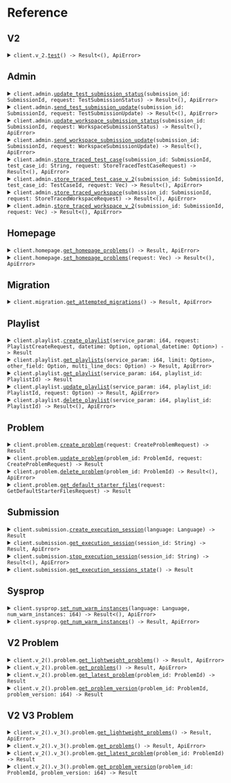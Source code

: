 # Reference
## V2
<details><summary><code>client.v_2.<a href="/src/api/resources/v_2/client.rs">test</a>() -> Result<(), ApiError></code></summary>
<dl>
<dd>

#### 🔌 Usage

<dl>
<dd>

<dl>
<dd>

```rust
use seed_trace::prelude::*;

#[tokio::main]
async fn main() {
    let config = ClientConfig {
        token: Some("<token>".to_string()),
        ..Default::default()
    };
    let client = TraceClient::new(config).expect("Failed to build client");
    client.v_2.test(None).await;
}
```
</dd>
</dl>
</dd>
</dl>


</dd>
</dl>
</details>

## Admin
<details><summary><code>client.admin.<a href="/src/api/resources/admin/client.rs">update_test_submission_status</a>(submission_id: SubmissionId, request: TestSubmissionStatus) -> Result<(), ApiError></code></summary>
<dl>
<dd>

#### 🔌 Usage

<dl>
<dd>

<dl>
<dd>

```rust
use seed_trace::prelude::*;
use std::collections::HashMap;

#[tokio::main]
async fn main() {
    let config = ClientConfig {
        token: Some("<token>".to_string()),
        ..Default::default()
    };
    let client = TraceClient::new(config).expect("Failed to build client");
    client
        .admin
        .update_test_submission_status(
            &SubmissionId(Uuid::parse_str("d5e9c84f-c2b2-4bf4-b4b0-7ffd7a9ffc32").unwrap()),
            &TestSubmissionStatus::Stopped,
            None,
        )
        .await;
}
```
</dd>
</dl>
</dd>
</dl>

#### ⚙️ Parameters

<dl>
<dd>

<dl>
<dd>

**submission_id:** `SubmissionId` 
    
</dd>
</dl>
</dd>
</dl>


</dd>
</dl>
</details>

<details><summary><code>client.admin.<a href="/src/api/resources/admin/client.rs">send_test_submission_update</a>(submission_id: SubmissionId, request: TestSubmissionUpdate) -> Result<(), ApiError></code></summary>
<dl>
<dd>

#### 🔌 Usage

<dl>
<dd>

<dl>
<dd>

```rust
use chrono::{DateTime, Utc};
use seed_trace::prelude::*;
use std::collections::HashMap;

#[tokio::main]
async fn main() {
    let config = ClientConfig {
        token: Some("<token>".to_string()),
        ..Default::default()
    };
    let client = TraceClient::new(config).expect("Failed to build client");
    client
        .admin
        .send_test_submission_update(
            &SubmissionId(Uuid::parse_str("d5e9c84f-c2b2-4bf4-b4b0-7ffd7a9ffc32").unwrap()),
            &TestSubmissionUpdate {
                update_time: DateTime::parse_from_rfc3339("2024-01-15T09:30:00Z")
                    .unwrap()
                    .with_timezone(&Utc),
                update_info: TestSubmissionUpdateInfo::Running { value: None },
            },
            None,
        )
        .await;
}
```
</dd>
</dl>
</dd>
</dl>

#### ⚙️ Parameters

<dl>
<dd>

<dl>
<dd>

**submission_id:** `SubmissionId` 
    
</dd>
</dl>
</dd>
</dl>


</dd>
</dl>
</details>

<details><summary><code>client.admin.<a href="/src/api/resources/admin/client.rs">update_workspace_submission_status</a>(submission_id: SubmissionId, request: WorkspaceSubmissionStatus) -> Result<(), ApiError></code></summary>
<dl>
<dd>

#### 🔌 Usage

<dl>
<dd>

<dl>
<dd>

```rust
use seed_trace::prelude::*;
use std::collections::HashMap;

#[tokio::main]
async fn main() {
    let config = ClientConfig {
        token: Some("<token>".to_string()),
        ..Default::default()
    };
    let client = TraceClient::new(config).expect("Failed to build client");
    client
        .admin
        .update_workspace_submission_status(
            &SubmissionId(Uuid::parse_str("d5e9c84f-c2b2-4bf4-b4b0-7ffd7a9ffc32").unwrap()),
            &WorkspaceSubmissionStatus::Stopped,
            None,
        )
        .await;
}
```
</dd>
</dl>
</dd>
</dl>

#### ⚙️ Parameters

<dl>
<dd>

<dl>
<dd>

**submission_id:** `SubmissionId` 
    
</dd>
</dl>
</dd>
</dl>


</dd>
</dl>
</details>

<details><summary><code>client.admin.<a href="/src/api/resources/admin/client.rs">send_workspace_submission_update</a>(submission_id: SubmissionId, request: WorkspaceSubmissionUpdate) -> Result<(), ApiError></code></summary>
<dl>
<dd>

#### 🔌 Usage

<dl>
<dd>

<dl>
<dd>

```rust
use chrono::{DateTime, Utc};
use seed_trace::prelude::*;
use std::collections::HashMap;

#[tokio::main]
async fn main() {
    let config = ClientConfig {
        token: Some("<token>".to_string()),
        ..Default::default()
    };
    let client = TraceClient::new(config).expect("Failed to build client");
    client
        .admin
        .send_workspace_submission_update(
            &SubmissionId(Uuid::parse_str("d5e9c84f-c2b2-4bf4-b4b0-7ffd7a9ffc32").unwrap()),
            &WorkspaceSubmissionUpdate {
                update_time: DateTime::parse_from_rfc3339("2024-01-15T09:30:00Z")
                    .unwrap()
                    .with_timezone(&Utc),
                update_info: WorkspaceSubmissionUpdateInfo::Running { value: None },
            },
            None,
        )
        .await;
}
```
</dd>
</dl>
</dd>
</dl>

#### ⚙️ Parameters

<dl>
<dd>

<dl>
<dd>

**submission_id:** `SubmissionId` 
    
</dd>
</dl>
</dd>
</dl>


</dd>
</dl>
</details>

<details><summary><code>client.admin.<a href="/src/api/resources/admin/client.rs">store_traced_test_case</a>(submission_id: SubmissionId, test_case_id: String, request: StoreTracedTestCaseRequest) -> Result<(), ApiError></code></summary>
<dl>
<dd>

#### 🔌 Usage

<dl>
<dd>

<dl>
<dd>

```rust
use seed_trace::prelude::*;
use std::collections::{HashMap, HashSet};
use uuid::Uuid;

#[tokio::main]
async fn main() {
    let config = ClientConfig {
        token: Some("<token>".to_string()),
        ..Default::default()
    };
    let client = TraceClient::new(config).expect("Failed to build client");
    client
        .admin
        .store_traced_test_case(
            &SubmissionId(Uuid::parse_str("d5e9c84f-c2b2-4bf4-b4b0-7ffd7a9ffc32").unwrap()),
            &"testCaseId".to_string(),
            &StoreTracedTestCaseRequest {
                result: TestCaseResultWithStdout {
                    result: TestCaseResult {
                        expected_result: VariableValue::IntegerValue { value: None },
                        actual_result: ActualResult::Value {
                            value: VariableValue::IntegerValue { value: None },
                        },
                        passed: true,
                    },
                    stdout: "stdout".to_string(),
                },
                trace_responses: vec![
                    TraceResponse {
                        submission_id: SubmissionId(
                            Uuid::parse_str("d5e9c84f-c2b2-4bf4-b4b0-7ffd7a9ffc32").unwrap(),
                        ),
                        line_number: 1,
                        return_value: Some(DebugVariableValue::IntegerValue { value: None }),
                        expression_location: Some(ExpressionLocation {
                            start: 1,
                            offset: 1,
                        }),
                        stack: StackInformation {
                            num_stack_frames: 1,
                            top_stack_frame: Some(StackFrame {
                                method_name: "methodName".to_string(),
                                line_number: 1,
                                scopes: vec![
                                    Scope {
                                        variables: HashMap::from([(
                                            "variables".to_string(),
                                            DebugVariableValue::IntegerValue { value: None },
                                        )]),
                                    },
                                    Scope {
                                        variables: HashMap::from([(
                                            "variables".to_string(),
                                            DebugVariableValue::IntegerValue { value: None },
                                        )]),
                                    },
                                ],
                            }),
                        },
                        stdout: Some("stdout".to_string()),
                    },
                    TraceResponse {
                        submission_id: SubmissionId(
                            Uuid::parse_str("d5e9c84f-c2b2-4bf4-b4b0-7ffd7a9ffc32").unwrap(),
                        ),
                        line_number: 1,
                        return_value: Some(DebugVariableValue::IntegerValue { value: None }),
                        expression_location: Some(ExpressionLocation {
                            start: 1,
                            offset: 1,
                        }),
                        stack: StackInformation {
                            num_stack_frames: 1,
                            top_stack_frame: Some(StackFrame {
                                method_name: "methodName".to_string(),
                                line_number: 1,
                                scopes: vec![
                                    Scope {
                                        variables: HashMap::from([(
                                            "variables".to_string(),
                                            DebugVariableValue::IntegerValue { value: None },
                                        )]),
                                    },
                                    Scope {
                                        variables: HashMap::from([(
                                            "variables".to_string(),
                                            DebugVariableValue::IntegerValue { value: None },
                                        )]),
                                    },
                                ],
                            }),
                        },
                        stdout: Some("stdout".to_string()),
                    },
                ],
            },
            None,
        )
        .await;
}
```
</dd>
</dl>
</dd>
</dl>

#### ⚙️ Parameters

<dl>
<dd>

<dl>
<dd>

**submission_id:** `SubmissionId` 
    
</dd>
</dl>

<dl>
<dd>

**test_case_id:** `String` 
    
</dd>
</dl>

<dl>
<dd>

**result:** `TestCaseResultWithStdout` 
    
</dd>
</dl>

<dl>
<dd>

**trace_responses:** `Vec<TraceResponse>` 
    
</dd>
</dl>
</dd>
</dl>


</dd>
</dl>
</details>

<details><summary><code>client.admin.<a href="/src/api/resources/admin/client.rs">store_traced_test_case_v_2</a>(submission_id: SubmissionId, test_case_id: TestCaseId, request: Vec<TraceResponseV2>) -> Result<(), ApiError></code></summary>
<dl>
<dd>

#### 🔌 Usage

<dl>
<dd>

<dl>
<dd>

```rust
use seed_trace::prelude::*;
use std::collections::{HashMap, HashSet};
use uuid::Uuid;

#[tokio::main]
async fn main() {
    let config = ClientConfig {
        token: Some("<token>".to_string()),
        ..Default::default()
    };
    let client = TraceClient::new(config).expect("Failed to build client");
    client
        .admin
        .store_traced_test_case_v_2(
            &SubmissionId(Uuid::parse_str("d5e9c84f-c2b2-4bf4-b4b0-7ffd7a9ffc32").unwrap()),
            &TestCaseId("testCaseId".to_string()),
            &vec![
                TraceResponseV2 {
                    submission_id: SubmissionId(
                        Uuid::parse_str("d5e9c84f-c2b2-4bf4-b4b0-7ffd7a9ffc32").unwrap(),
                    ),
                    line_number: 1,
                    file: TracedFile {
                        filename: "filename".to_string(),
                        directory: "directory".to_string(),
                    },
                    return_value: Some(DebugVariableValue::IntegerValue { value: None }),
                    expression_location: Some(ExpressionLocation {
                        start: 1,
                        offset: 1,
                    }),
                    stack: StackInformation {
                        num_stack_frames: 1,
                        top_stack_frame: Some(StackFrame {
                            method_name: "methodName".to_string(),
                            line_number: 1,
                            scopes: vec![
                                Scope {
                                    variables: HashMap::from([(
                                        "variables".to_string(),
                                        DebugVariableValue::IntegerValue { value: None },
                                    )]),
                                },
                                Scope {
                                    variables: HashMap::from([(
                                        "variables".to_string(),
                                        DebugVariableValue::IntegerValue { value: None },
                                    )]),
                                },
                            ],
                        }),
                    },
                    stdout: Some("stdout".to_string()),
                },
                TraceResponseV2 {
                    submission_id: SubmissionId(
                        Uuid::parse_str("d5e9c84f-c2b2-4bf4-b4b0-7ffd7a9ffc32").unwrap(),
                    ),
                    line_number: 1,
                    file: TracedFile {
                        filename: "filename".to_string(),
                        directory: "directory".to_string(),
                    },
                    return_value: Some(DebugVariableValue::IntegerValue { value: None }),
                    expression_location: Some(ExpressionLocation {
                        start: 1,
                        offset: 1,
                    }),
                    stack: StackInformation {
                        num_stack_frames: 1,
                        top_stack_frame: Some(StackFrame {
                            method_name: "methodName".to_string(),
                            line_number: 1,
                            scopes: vec![
                                Scope {
                                    variables: HashMap::from([(
                                        "variables".to_string(),
                                        DebugVariableValue::IntegerValue { value: None },
                                    )]),
                                },
                                Scope {
                                    variables: HashMap::from([(
                                        "variables".to_string(),
                                        DebugVariableValue::IntegerValue { value: None },
                                    )]),
                                },
                            ],
                        }),
                    },
                    stdout: Some("stdout".to_string()),
                },
            ],
            None,
        )
        .await;
}
```
</dd>
</dl>
</dd>
</dl>

#### ⚙️ Parameters

<dl>
<dd>

<dl>
<dd>

**submission_id:** `SubmissionId` 
    
</dd>
</dl>

<dl>
<dd>

**test_case_id:** `TestCaseId` 
    
</dd>
</dl>
</dd>
</dl>


</dd>
</dl>
</details>

<details><summary><code>client.admin.<a href="/src/api/resources/admin/client.rs">store_traced_workspace</a>(submission_id: SubmissionId, request: StoreTracedWorkspaceRequest) -> Result<(), ApiError></code></summary>
<dl>
<dd>

#### 🔌 Usage

<dl>
<dd>

<dl>
<dd>

```rust
use seed_trace::prelude::*;
use std::collections::{HashMap, HashSet};
use uuid::Uuid;

#[tokio::main]
async fn main() {
    let config = ClientConfig {
        token: Some("<token>".to_string()),
        ..Default::default()
    };
    let client = TraceClient::new(config).expect("Failed to build client");
    client
        .admin
        .store_traced_workspace(
            &SubmissionId(Uuid::parse_str("d5e9c84f-c2b2-4bf4-b4b0-7ffd7a9ffc32").unwrap()),
            &StoreTracedWorkspaceRequest {
                workspace_run_details: WorkspaceRunDetails {
                    exception_v_2: Some(ExceptionV2::Generic {
                        data: ExceptionInfo {
                            exception_type: "exceptionType".to_string(),
                            exception_message: "exceptionMessage".to_string(),
                            exception_stacktrace: "exceptionStacktrace".to_string(),
                        },
                    }),
                    exception: Some(ExceptionInfo {
                        exception_type: "exceptionType".to_string(),
                        exception_message: "exceptionMessage".to_string(),
                        exception_stacktrace: "exceptionStacktrace".to_string(),
                    }),
                    stdout: "stdout".to_string(),
                },
                trace_responses: vec![
                    TraceResponse {
                        submission_id: SubmissionId(
                            Uuid::parse_str("d5e9c84f-c2b2-4bf4-b4b0-7ffd7a9ffc32").unwrap(),
                        ),
                        line_number: 1,
                        return_value: Some(DebugVariableValue::IntegerValue { value: None }),
                        expression_location: Some(ExpressionLocation {
                            start: 1,
                            offset: 1,
                        }),
                        stack: StackInformation {
                            num_stack_frames: 1,
                            top_stack_frame: Some(StackFrame {
                                method_name: "methodName".to_string(),
                                line_number: 1,
                                scopes: vec![
                                    Scope {
                                        variables: HashMap::from([(
                                            "variables".to_string(),
                                            DebugVariableValue::IntegerValue { value: None },
                                        )]),
                                    },
                                    Scope {
                                        variables: HashMap::from([(
                                            "variables".to_string(),
                                            DebugVariableValue::IntegerValue { value: None },
                                        )]),
                                    },
                                ],
                            }),
                        },
                        stdout: Some("stdout".to_string()),
                    },
                    TraceResponse {
                        submission_id: SubmissionId(
                            Uuid::parse_str("d5e9c84f-c2b2-4bf4-b4b0-7ffd7a9ffc32").unwrap(),
                        ),
                        line_number: 1,
                        return_value: Some(DebugVariableValue::IntegerValue { value: None }),
                        expression_location: Some(ExpressionLocation {
                            start: 1,
                            offset: 1,
                        }),
                        stack: StackInformation {
                            num_stack_frames: 1,
                            top_stack_frame: Some(StackFrame {
                                method_name: "methodName".to_string(),
                                line_number: 1,
                                scopes: vec![
                                    Scope {
                                        variables: HashMap::from([(
                                            "variables".to_string(),
                                            DebugVariableValue::IntegerValue { value: None },
                                        )]),
                                    },
                                    Scope {
                                        variables: HashMap::from([(
                                            "variables".to_string(),
                                            DebugVariableValue::IntegerValue { value: None },
                                        )]),
                                    },
                                ],
                            }),
                        },
                        stdout: Some("stdout".to_string()),
                    },
                ],
            },
            None,
        )
        .await;
}
```
</dd>
</dl>
</dd>
</dl>

#### ⚙️ Parameters

<dl>
<dd>

<dl>
<dd>

**submission_id:** `SubmissionId` 
    
</dd>
</dl>

<dl>
<dd>

**workspace_run_details:** `WorkspaceRunDetails` 
    
</dd>
</dl>

<dl>
<dd>

**trace_responses:** `Vec<TraceResponse>` 
    
</dd>
</dl>
</dd>
</dl>


</dd>
</dl>
</details>

<details><summary><code>client.admin.<a href="/src/api/resources/admin/client.rs">store_traced_workspace_v_2</a>(submission_id: SubmissionId, request: Vec<TraceResponseV2>) -> Result<(), ApiError></code></summary>
<dl>
<dd>

#### 🔌 Usage

<dl>
<dd>

<dl>
<dd>

```rust
use seed_trace::prelude::*;
use std::collections::{HashMap, HashSet};
use uuid::Uuid;

#[tokio::main]
async fn main() {
    let config = ClientConfig {
        token: Some("<token>".to_string()),
        ..Default::default()
    };
    let client = TraceClient::new(config).expect("Failed to build client");
    client
        .admin
        .store_traced_workspace_v_2(
            &SubmissionId(Uuid::parse_str("d5e9c84f-c2b2-4bf4-b4b0-7ffd7a9ffc32").unwrap()),
            &vec![
                TraceResponseV2 {
                    submission_id: SubmissionId(
                        Uuid::parse_str("d5e9c84f-c2b2-4bf4-b4b0-7ffd7a9ffc32").unwrap(),
                    ),
                    line_number: 1,
                    file: TracedFile {
                        filename: "filename".to_string(),
                        directory: "directory".to_string(),
                    },
                    return_value: Some(DebugVariableValue::IntegerValue { value: None }),
                    expression_location: Some(ExpressionLocation {
                        start: 1,
                        offset: 1,
                    }),
                    stack: StackInformation {
                        num_stack_frames: 1,
                        top_stack_frame: Some(StackFrame {
                            method_name: "methodName".to_string(),
                            line_number: 1,
                            scopes: vec![
                                Scope {
                                    variables: HashMap::from([(
                                        "variables".to_string(),
                                        DebugVariableValue::IntegerValue { value: None },
                                    )]),
                                },
                                Scope {
                                    variables: HashMap::from([(
                                        "variables".to_string(),
                                        DebugVariableValue::IntegerValue { value: None },
                                    )]),
                                },
                            ],
                        }),
                    },
                    stdout: Some("stdout".to_string()),
                },
                TraceResponseV2 {
                    submission_id: SubmissionId(
                        Uuid::parse_str("d5e9c84f-c2b2-4bf4-b4b0-7ffd7a9ffc32").unwrap(),
                    ),
                    line_number: 1,
                    file: TracedFile {
                        filename: "filename".to_string(),
                        directory: "directory".to_string(),
                    },
                    return_value: Some(DebugVariableValue::IntegerValue { value: None }),
                    expression_location: Some(ExpressionLocation {
                        start: 1,
                        offset: 1,
                    }),
                    stack: StackInformation {
                        num_stack_frames: 1,
                        top_stack_frame: Some(StackFrame {
                            method_name: "methodName".to_string(),
                            line_number: 1,
                            scopes: vec![
                                Scope {
                                    variables: HashMap::from([(
                                        "variables".to_string(),
                                        DebugVariableValue::IntegerValue { value: None },
                                    )]),
                                },
                                Scope {
                                    variables: HashMap::from([(
                                        "variables".to_string(),
                                        DebugVariableValue::IntegerValue { value: None },
                                    )]),
                                },
                            ],
                        }),
                    },
                    stdout: Some("stdout".to_string()),
                },
            ],
            None,
        )
        .await;
}
```
</dd>
</dl>
</dd>
</dl>

#### ⚙️ Parameters

<dl>
<dd>

<dl>
<dd>

**submission_id:** `SubmissionId` 
    
</dd>
</dl>
</dd>
</dl>


</dd>
</dl>
</details>

## Homepage
<details><summary><code>client.homepage.<a href="/src/api/resources/homepage/client.rs">get_homepage_problems</a>() -> Result<Vec<ProblemId>, ApiError></code></summary>
<dl>
<dd>

#### 🔌 Usage

<dl>
<dd>

<dl>
<dd>

```rust
use seed_trace::prelude::*;

#[tokio::main]
async fn main() {
    let config = ClientConfig {
        token: Some("<token>".to_string()),
        ..Default::default()
    };
    let client = TraceClient::new(config).expect("Failed to build client");
    client.homepage.get_homepage_problems(None).await;
}
```
</dd>
</dl>
</dd>
</dl>


</dd>
</dl>
</details>

<details><summary><code>client.homepage.<a href="/src/api/resources/homepage/client.rs">set_homepage_problems</a>(request: Vec<ProblemId>) -> Result<(), ApiError></code></summary>
<dl>
<dd>

#### 🔌 Usage

<dl>
<dd>

<dl>
<dd>

```rust
use seed_trace::prelude::*;
use std::collections::HashSet;

#[tokio::main]
async fn main() {
    let config = ClientConfig {
        token: Some("<token>".to_string()),
        ..Default::default()
    };
    let client = TraceClient::new(config).expect("Failed to build client");
    client
        .homepage
        .set_homepage_problems(
            &vec![
                ProblemId("string".to_string()),
                ProblemId("string".to_string()),
            ],
            None,
        )
        .await;
}
```
</dd>
</dl>
</dd>
</dl>


</dd>
</dl>
</details>

## Migration
<details><summary><code>client.migration.<a href="/src/api/resources/migration/client.rs">get_attempted_migrations</a>() -> Result<Vec<Migration>, ApiError></code></summary>
<dl>
<dd>

#### 🔌 Usage

<dl>
<dd>

<dl>
<dd>

```rust
use seed_trace::prelude::*;

#[tokio::main]
async fn main() {
    let config = ClientConfig {
        token: Some("<token>".to_string()),
        ..Default::default()
    };
    let client = TraceClient::new(config).expect("Failed to build client");
    client.migration.get_attempted_migrations(None).await;
}
```
</dd>
</dl>
</dd>
</dl>


</dd>
</dl>
</details>

## Playlist
<details><summary><code>client.playlist.<a href="/src/api/resources/playlist/client.rs">create_playlist</a>(service_param: i64, request: PlaylistCreateRequest, datetime: Option<String>, optional_datetime: Option<Option<String>>) -> Result<Playlist, ApiError></code></summary>
<dl>
<dd>

#### 📝 Description

<dl>
<dd>

<dl>
<dd>

Create a new playlist
</dd>
</dl>
</dd>
</dl>

#### 🔌 Usage

<dl>
<dd>

<dl>
<dd>

```rust
use chrono::{DateTime, Utc};
use seed_trace::prelude::*;
use std::collections::{HashMap, HashSet};

#[tokio::main]
async fn main() {
    let config = ClientConfig {
        token: Some("<token>".to_string()),
        ..Default::default()
    };
    let client = TraceClient::new(config).expect("Failed to build client");
    client
        .playlist
        .create_playlist(
            &1,
            &CreatePlaylistRequest {
                datetime: DateTime::parse_from_rfc3339("2024-01-15T09:30:00Z")
                    .unwrap()
                    .with_timezone(&Utc),
                optional_datetime: Some(
                    DateTime::parse_from_rfc3339("2024-01-15T09:30:00Z")
                        .unwrap()
                        .with_timezone(&Utc),
                ),
                body: PlaylistCreateRequest {
                    name: "name".to_string(),
                    problems: vec![
                        ProblemId("problems".to_string()),
                        ProblemId("problems".to_string()),
                    ],
                },
            },
            None,
        )
        .await;
}
```
</dd>
</dl>
</dd>
</dl>

#### ⚙️ Parameters

<dl>
<dd>

<dl>
<dd>

**service_param:** `i64` 
    
</dd>
</dl>

<dl>
<dd>

**datetime:** `String` 
    
</dd>
</dl>

<dl>
<dd>

**optional_datetime:** `Option<String>` 
    
</dd>
</dl>
</dd>
</dl>


</dd>
</dl>
</details>

<details><summary><code>client.playlist.<a href="/src/api/resources/playlist/client.rs">get_playlists</a>(service_param: i64, limit: Option<Option<i64>>, other_field: Option<String>, multi_line_docs: Option<String>) -> Result<Vec<Playlist>, ApiError></code></summary>
<dl>
<dd>

#### 📝 Description

<dl>
<dd>

<dl>
<dd>

Returns the user's playlists
</dd>
</dl>
</dd>
</dl>

#### 🔌 Usage

<dl>
<dd>

<dl>
<dd>

```rust
use seed_trace::prelude::*;

#[tokio::main]
async fn main() {
    let config = ClientConfig {
        token: Some("<token>".to_string()),
        ..Default::default()
    };
    let client = TraceClient::new(config).expect("Failed to build client");
    client
        .playlist
        .get_playlists(
            &1,
            &GetPlaylistsQueryRequest {
                limit: Some(1),
                other_field: "otherField".to_string(),
                multi_line_docs: "multiLineDocs".to_string(),
                optional_multiple_field: vec![Some("optionalMultipleField".to_string())],
                multiple_field: vec!["multipleField".to_string()],
            },
            None,
        )
        .await;
}
```
</dd>
</dl>
</dd>
</dl>

#### ⚙️ Parameters

<dl>
<dd>

<dl>
<dd>

**service_param:** `i64` 
    
</dd>
</dl>

<dl>
<dd>

**limit:** `Option<i64>` 
    
</dd>
</dl>

<dl>
<dd>

**other_field:** `String` — i'm another field
    
</dd>
</dl>

<dl>
<dd>

**multi_line_docs:** `String` 

I'm a multiline
description
    
</dd>
</dl>

<dl>
<dd>

**optional_multiple_field:** `Option<String>` 
    
</dd>
</dl>

<dl>
<dd>

**multiple_field:** `String` 
    
</dd>
</dl>
</dd>
</dl>


</dd>
</dl>
</details>

<details><summary><code>client.playlist.<a href="/src/api/resources/playlist/client.rs">get_playlist</a>(service_param: i64, playlist_id: PlaylistId) -> Result<Playlist, ApiError></code></summary>
<dl>
<dd>

#### 📝 Description

<dl>
<dd>

<dl>
<dd>

Returns a playlist
</dd>
</dl>
</dd>
</dl>

#### 🔌 Usage

<dl>
<dd>

<dl>
<dd>

```rust
use seed_trace::prelude::*;

#[tokio::main]
async fn main() {
    let config = ClientConfig {
        token: Some("<token>".to_string()),
        ..Default::default()
    };
    let client = TraceClient::new(config).expect("Failed to build client");
    client
        .playlist
        .get_playlist(&1, &PlaylistId("playlistId".to_string()), None)
        .await;
}
```
</dd>
</dl>
</dd>
</dl>

#### ⚙️ Parameters

<dl>
<dd>

<dl>
<dd>

**service_param:** `i64` 
    
</dd>
</dl>

<dl>
<dd>

**playlist_id:** `PlaylistId` 
    
</dd>
</dl>
</dd>
</dl>


</dd>
</dl>
</details>

<details><summary><code>client.playlist.<a href="/src/api/resources/playlist/client.rs">update_playlist</a>(service_param: i64, playlist_id: PlaylistId, request: Option<UpdatePlaylistRequest>) -> Result<Option<Playlist>, ApiError></code></summary>
<dl>
<dd>

#### 📝 Description

<dl>
<dd>

<dl>
<dd>

Updates a playlist
</dd>
</dl>
</dd>
</dl>

#### 🔌 Usage

<dl>
<dd>

<dl>
<dd>

```rust
use seed_trace::prelude::*;
use std::collections::{HashMap, HashSet};

#[tokio::main]
async fn main() {
    let config = ClientConfig {
        token: Some("<token>".to_string()),
        ..Default::default()
    };
    let client = TraceClient::new(config).expect("Failed to build client");
    client
        .playlist
        .update_playlist(
            &1,
            &PlaylistId("playlistId".to_string()),
            &Some(UpdatePlaylistRequest {
                name: "name".to_string(),
                problems: vec![
                    ProblemId("problems".to_string()),
                    ProblemId("problems".to_string()),
                ],
            }),
            None,
        )
        .await;
}
```
</dd>
</dl>
</dd>
</dl>

#### ⚙️ Parameters

<dl>
<dd>

<dl>
<dd>

**service_param:** `i64` 
    
</dd>
</dl>

<dl>
<dd>

**playlist_id:** `PlaylistId` 
    
</dd>
</dl>
</dd>
</dl>


</dd>
</dl>
</details>

<details><summary><code>client.playlist.<a href="/src/api/resources/playlist/client.rs">delete_playlist</a>(service_param: i64, playlist_id: PlaylistId) -> Result<(), ApiError></code></summary>
<dl>
<dd>

#### 📝 Description

<dl>
<dd>

<dl>
<dd>

Deletes a playlist
</dd>
</dl>
</dd>
</dl>

#### 🔌 Usage

<dl>
<dd>

<dl>
<dd>

```rust
use seed_trace::prelude::*;

#[tokio::main]
async fn main() {
    let config = ClientConfig {
        token: Some("<token>".to_string()),
        ..Default::default()
    };
    let client = TraceClient::new(config).expect("Failed to build client");
    client
        .playlist
        .delete_playlist(&1, &PlaylistId("playlist_id".to_string()), None)
        .await;
}
```
</dd>
</dl>
</dd>
</dl>

#### ⚙️ Parameters

<dl>
<dd>

<dl>
<dd>

**service_param:** `i64` 
    
</dd>
</dl>

<dl>
<dd>

**playlist_id:** `PlaylistId` 
    
</dd>
</dl>
</dd>
</dl>


</dd>
</dl>
</details>

## Problem
<details><summary><code>client.problem.<a href="/src/api/resources/problem/client.rs">create_problem</a>(request: CreateProblemRequest) -> Result<CreateProblemResponse, ApiError></code></summary>
<dl>
<dd>

#### 📝 Description

<dl>
<dd>

<dl>
<dd>

Creates a problem
</dd>
</dl>
</dd>
</dl>

#### 🔌 Usage

<dl>
<dd>

<dl>
<dd>

```rust
use seed_trace::prelude::*;
use std::collections::{HashMap, HashSet};

#[tokio::main]
async fn main() {
    let config = ClientConfig {
        token: Some("<token>".to_string()),
        ..Default::default()
    };
    let client = TraceClient::new(config).expect("Failed to build client");
    client
        .problem
        .create_problem(
            &CreateProblemRequest {
                problem_name: "problemName".to_string(),
                problem_description: ProblemDescription {
                    boards: vec![
                        ProblemDescriptionBoard::Html { value: None },
                        ProblemDescriptionBoard::Html { value: None },
                    ],
                },
                files: HashMap::from([(
                    Language::Java,
                    ProblemFiles {
                        solution_file: FileInfo {
                            filename: "filename".to_string(),
                            contents: "contents".to_string(),
                        },
                        read_only_files: vec![
                            FileInfo {
                                filename: "filename".to_string(),
                                contents: "contents".to_string(),
                            },
                            FileInfo {
                                filename: "filename".to_string(),
                                contents: "contents".to_string(),
                            },
                        ],
                    },
                )]),
                input_params: vec![
                    VariableTypeAndName {
                        variable_type: VariableType::IntegerType,
                        name: "name".to_string(),
                    },
                    VariableTypeAndName {
                        variable_type: VariableType::IntegerType,
                        name: "name".to_string(),
                    },
                ],
                output_type: VariableType::IntegerType,
                testcases: vec![
                    TestCaseWithExpectedResult {
                        test_case: TestCase {
                            id: "id".to_string(),
                            params: vec![
                                VariableValue::IntegerValue { value: None },
                                VariableValue::IntegerValue { value: None },
                            ],
                        },
                        expected_result: VariableValue::IntegerValue { value: None },
                    },
                    TestCaseWithExpectedResult {
                        test_case: TestCase {
                            id: "id".to_string(),
                            params: vec![
                                VariableValue::IntegerValue { value: None },
                                VariableValue::IntegerValue { value: None },
                            ],
                        },
                        expected_result: VariableValue::IntegerValue { value: None },
                    },
                ],
                method_name: "methodName".to_string(),
            },
            None,
        )
        .await;
}
```
</dd>
</dl>
</dd>
</dl>


</dd>
</dl>
</details>

<details><summary><code>client.problem.<a href="/src/api/resources/problem/client.rs">update_problem</a>(problem_id: ProblemId, request: CreateProblemRequest) -> Result<UpdateProblemResponse, ApiError></code></summary>
<dl>
<dd>

#### 📝 Description

<dl>
<dd>

<dl>
<dd>

Updates a problem
</dd>
</dl>
</dd>
</dl>

#### 🔌 Usage

<dl>
<dd>

<dl>
<dd>

```rust
use seed_trace::prelude::*;
use std::collections::{HashMap, HashSet};

#[tokio::main]
async fn main() {
    let config = ClientConfig {
        token: Some("<token>".to_string()),
        ..Default::default()
    };
    let client = TraceClient::new(config).expect("Failed to build client");
    client
        .problem
        .update_problem(
            &ProblemId("problemId".to_string()),
            &CreateProblemRequest {
                problem_name: "problemName".to_string(),
                problem_description: ProblemDescription {
                    boards: vec![
                        ProblemDescriptionBoard::Html { value: None },
                        ProblemDescriptionBoard::Html { value: None },
                    ],
                },
                files: HashMap::from([(
                    Language::Java,
                    ProblemFiles {
                        solution_file: FileInfo {
                            filename: "filename".to_string(),
                            contents: "contents".to_string(),
                        },
                        read_only_files: vec![
                            FileInfo {
                                filename: "filename".to_string(),
                                contents: "contents".to_string(),
                            },
                            FileInfo {
                                filename: "filename".to_string(),
                                contents: "contents".to_string(),
                            },
                        ],
                    },
                )]),
                input_params: vec![
                    VariableTypeAndName {
                        variable_type: VariableType::IntegerType,
                        name: "name".to_string(),
                    },
                    VariableTypeAndName {
                        variable_type: VariableType::IntegerType,
                        name: "name".to_string(),
                    },
                ],
                output_type: VariableType::IntegerType,
                testcases: vec![
                    TestCaseWithExpectedResult {
                        test_case: TestCase {
                            id: "id".to_string(),
                            params: vec![
                                VariableValue::IntegerValue { value: None },
                                VariableValue::IntegerValue { value: None },
                            ],
                        },
                        expected_result: VariableValue::IntegerValue { value: None },
                    },
                    TestCaseWithExpectedResult {
                        test_case: TestCase {
                            id: "id".to_string(),
                            params: vec![
                                VariableValue::IntegerValue { value: None },
                                VariableValue::IntegerValue { value: None },
                            ],
                        },
                        expected_result: VariableValue::IntegerValue { value: None },
                    },
                ],
                method_name: "methodName".to_string(),
            },
            None,
        )
        .await;
}
```
</dd>
</dl>
</dd>
</dl>

#### ⚙️ Parameters

<dl>
<dd>

<dl>
<dd>

**problem_id:** `ProblemId` 
    
</dd>
</dl>
</dd>
</dl>


</dd>
</dl>
</details>

<details><summary><code>client.problem.<a href="/src/api/resources/problem/client.rs">delete_problem</a>(problem_id: ProblemId) -> Result<(), ApiError></code></summary>
<dl>
<dd>

#### 📝 Description

<dl>
<dd>

<dl>
<dd>

Soft deletes a problem
</dd>
</dl>
</dd>
</dl>

#### 🔌 Usage

<dl>
<dd>

<dl>
<dd>

```rust
use seed_trace::prelude::*;

#[tokio::main]
async fn main() {
    let config = ClientConfig {
        token: Some("<token>".to_string()),
        ..Default::default()
    };
    let client = TraceClient::new(config).expect("Failed to build client");
    client
        .problem
        .delete_problem(&ProblemId("problemId".to_string()), None)
        .await;
}
```
</dd>
</dl>
</dd>
</dl>

#### ⚙️ Parameters

<dl>
<dd>

<dl>
<dd>

**problem_id:** `ProblemId` 
    
</dd>
</dl>
</dd>
</dl>


</dd>
</dl>
</details>

<details><summary><code>client.problem.<a href="/src/api/resources/problem/client.rs">get_default_starter_files</a>(request: GetDefaultStarterFilesRequest) -> Result<GetDefaultStarterFilesResponse, ApiError></code></summary>
<dl>
<dd>

#### 📝 Description

<dl>
<dd>

<dl>
<dd>

Returns default starter files for problem
</dd>
</dl>
</dd>
</dl>

#### 🔌 Usage

<dl>
<dd>

<dl>
<dd>

```rust
use seed_trace::prelude::*;
use std::collections::{HashMap, HashSet};

#[tokio::main]
async fn main() {
    let config = ClientConfig {
        token: Some("<token>".to_string()),
        ..Default::default()
    };
    let client = TraceClient::new(config).expect("Failed to build client");
    client
        .problem
        .get_default_starter_files(
            &GetDefaultStarterFilesRequest {
                input_params: vec![
                    VariableTypeAndName {
                        variable_type: VariableType::IntegerType,
                        name: "name".to_string(),
                    },
                    VariableTypeAndName {
                        variable_type: VariableType::IntegerType,
                        name: "name".to_string(),
                    },
                ],
                output_type: VariableType::IntegerType,
                method_name: "methodName".to_string(),
            },
            None,
        )
        .await;
}
```
</dd>
</dl>
</dd>
</dl>

#### ⚙️ Parameters

<dl>
<dd>

<dl>
<dd>

**input_params:** `Vec<VariableTypeAndName>` 
    
</dd>
</dl>

<dl>
<dd>

**output_type:** `VariableType` 
    
</dd>
</dl>

<dl>
<dd>

**method_name:** `String` 

The name of the `method` that the student has to complete.
The method name cannot include the following characters:
  - Greater Than `>`
  - Less Than `<``
  - Equals `=`
  - Period `.`
    
</dd>
</dl>
</dd>
</dl>


</dd>
</dl>
</details>

## Submission
<details><summary><code>client.submission.<a href="/src/api/resources/submission/client.rs">create_execution_session</a>(language: Language) -> Result<ExecutionSessionResponse, ApiError></code></summary>
<dl>
<dd>

#### 📝 Description

<dl>
<dd>

<dl>
<dd>

Returns sessionId and execution server URL for session. Spins up server.
</dd>
</dl>
</dd>
</dl>

#### 🔌 Usage

<dl>
<dd>

<dl>
<dd>

```rust
use seed_trace::prelude::*;

#[tokio::main]
async fn main() {
    let config = ClientConfig {
        token: Some("<token>".to_string()),
        ..Default::default()
    };
    let client = TraceClient::new(config).expect("Failed to build client");
    client
        .submission
        .create_execution_session(&Language::Java, None)
        .await;
}
```
</dd>
</dl>
</dd>
</dl>

#### ⚙️ Parameters

<dl>
<dd>

<dl>
<dd>

**language:** `Language` 
    
</dd>
</dl>
</dd>
</dl>


</dd>
</dl>
</details>

<details><summary><code>client.submission.<a href="/src/api/resources/submission/client.rs">get_execution_session</a>(session_id: String) -> Result<Option<ExecutionSessionResponse>, ApiError></code></summary>
<dl>
<dd>

#### 📝 Description

<dl>
<dd>

<dl>
<dd>

Returns execution server URL for session. Returns empty if session isn't registered.
</dd>
</dl>
</dd>
</dl>

#### 🔌 Usage

<dl>
<dd>

<dl>
<dd>

```rust
use seed_trace::prelude::*;

#[tokio::main]
async fn main() {
    let config = ClientConfig {
        token: Some("<token>".to_string()),
        ..Default::default()
    };
    let client = TraceClient::new(config).expect("Failed to build client");
    client
        .submission
        .get_execution_session(&"sessionId".to_string(), None)
        .await;
}
```
</dd>
</dl>
</dd>
</dl>

#### ⚙️ Parameters

<dl>
<dd>

<dl>
<dd>

**session_id:** `String` 
    
</dd>
</dl>
</dd>
</dl>


</dd>
</dl>
</details>

<details><summary><code>client.submission.<a href="/src/api/resources/submission/client.rs">stop_execution_session</a>(session_id: String) -> Result<(), ApiError></code></summary>
<dl>
<dd>

#### 📝 Description

<dl>
<dd>

<dl>
<dd>

Stops execution session.
</dd>
</dl>
</dd>
</dl>

#### 🔌 Usage

<dl>
<dd>

<dl>
<dd>

```rust
use seed_trace::prelude::*;

#[tokio::main]
async fn main() {
    let config = ClientConfig {
        token: Some("<token>".to_string()),
        ..Default::default()
    };
    let client = TraceClient::new(config).expect("Failed to build client");
    client
        .submission
        .stop_execution_session(&"sessionId".to_string(), None)
        .await;
}
```
</dd>
</dl>
</dd>
</dl>

#### ⚙️ Parameters

<dl>
<dd>

<dl>
<dd>

**session_id:** `String` 
    
</dd>
</dl>
</dd>
</dl>


</dd>
</dl>
</details>

<details><summary><code>client.submission.<a href="/src/api/resources/submission/client.rs">get_execution_sessions_state</a>() -> Result<GetExecutionSessionStateResponse, ApiError></code></summary>
<dl>
<dd>

#### 🔌 Usage

<dl>
<dd>

<dl>
<dd>

```rust
use seed_trace::prelude::*;

#[tokio::main]
async fn main() {
    let config = ClientConfig {
        token: Some("<token>".to_string()),
        ..Default::default()
    };
    let client = TraceClient::new(config).expect("Failed to build client");
    client.submission.get_execution_sessions_state(None).await;
}
```
</dd>
</dl>
</dd>
</dl>


</dd>
</dl>
</details>

## Sysprop
<details><summary><code>client.sysprop.<a href="/src/api/resources/sysprop/client.rs">set_num_warm_instances</a>(language: Language, num_warm_instances: i64) -> Result<(), ApiError></code></summary>
<dl>
<dd>

#### 🔌 Usage

<dl>
<dd>

<dl>
<dd>

```rust
use seed_trace::prelude::*;

#[tokio::main]
async fn main() {
    let config = ClientConfig {
        token: Some("<token>".to_string()),
        ..Default::default()
    };
    let client = TraceClient::new(config).expect("Failed to build client");
    client
        .sysprop
        .set_num_warm_instances(&Language::Java, &1, None)
        .await;
}
```
</dd>
</dl>
</dd>
</dl>

#### ⚙️ Parameters

<dl>
<dd>

<dl>
<dd>

**language:** `Language` 
    
</dd>
</dl>

<dl>
<dd>

**num_warm_instances:** `i64` 
    
</dd>
</dl>
</dd>
</dl>


</dd>
</dl>
</details>

<details><summary><code>client.sysprop.<a href="/src/api/resources/sysprop/client.rs">get_num_warm_instances</a>() -> Result<std::collections::HashMap<Language, i64>, ApiError></code></summary>
<dl>
<dd>

#### 🔌 Usage

<dl>
<dd>

<dl>
<dd>

```rust
use seed_trace::prelude::*;

#[tokio::main]
async fn main() {
    let config = ClientConfig {
        token: Some("<token>".to_string()),
        ..Default::default()
    };
    let client = TraceClient::new(config).expect("Failed to build client");
    client.sysprop.get_num_warm_instances(None).await;
}
```
</dd>
</dl>
</dd>
</dl>


</dd>
</dl>
</details>

## V2 Problem
<details><summary><code>client.v_2().problem.<a href="/src/api/resources/v_2/problem/client.rs">get_lightweight_problems</a>() -> Result<Vec<LightweightProblemInfoV2>, ApiError></code></summary>
<dl>
<dd>

#### 📝 Description

<dl>
<dd>

<dl>
<dd>

Returns lightweight versions of all problems
</dd>
</dl>
</dd>
</dl>

#### 🔌 Usage

<dl>
<dd>

<dl>
<dd>

```rust
use seed_trace::prelude::*;

#[tokio::main]
async fn main() {
    let config = ClientConfig {
        token: Some("<token>".to_string()),
        ..Default::default()
    };
    let client = TraceClient::new(config).expect("Failed to build client");
    client.v_2.problem.get_lightweight_problems(None).await;
}
```
</dd>
</dl>
</dd>
</dl>


</dd>
</dl>
</details>

<details><summary><code>client.v_2().problem.<a href="/src/api/resources/v_2/problem/client.rs">get_problems</a>() -> Result<Vec<ProblemInfoV2>, ApiError></code></summary>
<dl>
<dd>

#### 📝 Description

<dl>
<dd>

<dl>
<dd>

Returns latest versions of all problems
</dd>
</dl>
</dd>
</dl>

#### 🔌 Usage

<dl>
<dd>

<dl>
<dd>

```rust
use seed_trace::prelude::*;

#[tokio::main]
async fn main() {
    let config = ClientConfig {
        token: Some("<token>".to_string()),
        ..Default::default()
    };
    let client = TraceClient::new(config).expect("Failed to build client");
    client.v_2.problem.get_problems(None).await;
}
```
</dd>
</dl>
</dd>
</dl>


</dd>
</dl>
</details>

<details><summary><code>client.v_2().problem.<a href="/src/api/resources/v_2/problem/client.rs">get_latest_problem</a>(problem_id: ProblemId) -> Result<ProblemInfoV2, ApiError></code></summary>
<dl>
<dd>

#### 📝 Description

<dl>
<dd>

<dl>
<dd>

Returns latest version of a problem
</dd>
</dl>
</dd>
</dl>

#### 🔌 Usage

<dl>
<dd>

<dl>
<dd>

```rust
use seed_trace::prelude::*;

#[tokio::main]
async fn main() {
    let config = ClientConfig {
        token: Some("<token>".to_string()),
        ..Default::default()
    };
    let client = TraceClient::new(config).expect("Failed to build client");
    client
        .v_2
        .problem
        .get_latest_problem(&ProblemId("problemId".to_string()), None)
        .await;
}
```
</dd>
</dl>
</dd>
</dl>

#### ⚙️ Parameters

<dl>
<dd>

<dl>
<dd>

**problem_id:** `ProblemId` 
    
</dd>
</dl>
</dd>
</dl>


</dd>
</dl>
</details>

<details><summary><code>client.v_2().problem.<a href="/src/api/resources/v_2/problem/client.rs">get_problem_version</a>(problem_id: ProblemId, problem_version: i64) -> Result<ProblemInfoV2, ApiError></code></summary>
<dl>
<dd>

#### 📝 Description

<dl>
<dd>

<dl>
<dd>

Returns requested version of a problem
</dd>
</dl>
</dd>
</dl>

#### 🔌 Usage

<dl>
<dd>

<dl>
<dd>

```rust
use seed_trace::prelude::*;

#[tokio::main]
async fn main() {
    let config = ClientConfig {
        token: Some("<token>".to_string()),
        ..Default::default()
    };
    let client = TraceClient::new(config).expect("Failed to build client");
    client
        .v_2
        .problem
        .get_problem_version(&ProblemId("problemId".to_string()), &1, None)
        .await;
}
```
</dd>
</dl>
</dd>
</dl>

#### ⚙️ Parameters

<dl>
<dd>

<dl>
<dd>

**problem_id:** `ProblemId` 
    
</dd>
</dl>

<dl>
<dd>

**problem_version:** `i64` 
    
</dd>
</dl>
</dd>
</dl>


</dd>
</dl>
</details>

## V2 V3 Problem
<details><summary><code>client.v_2().v_3().problem.<a href="/src/api/resources/v_2/v_3/problem/client.rs">get_lightweight_problems</a>() -> Result<Vec<LightweightProblemInfoV2>, ApiError></code></summary>
<dl>
<dd>

#### 📝 Description

<dl>
<dd>

<dl>
<dd>

Returns lightweight versions of all problems
</dd>
</dl>
</dd>
</dl>

#### 🔌 Usage

<dl>
<dd>

<dl>
<dd>

```rust
use seed_trace::prelude::*;

#[tokio::main]
async fn main() {
    let config = ClientConfig {
        token: Some("<token>".to_string()),
        ..Default::default()
    };
    let client = TraceClient::new(config).expect("Failed to build client");
    client.v_2.problem.get_lightweight_problems(None).await;
}
```
</dd>
</dl>
</dd>
</dl>


</dd>
</dl>
</details>

<details><summary><code>client.v_2().v_3().problem.<a href="/src/api/resources/v_2/v_3/problem/client.rs">get_problems</a>() -> Result<Vec<ProblemInfoV2>, ApiError></code></summary>
<dl>
<dd>

#### 📝 Description

<dl>
<dd>

<dl>
<dd>

Returns latest versions of all problems
</dd>
</dl>
</dd>
</dl>

#### 🔌 Usage

<dl>
<dd>

<dl>
<dd>

```rust
use seed_trace::prelude::*;

#[tokio::main]
async fn main() {
    let config = ClientConfig {
        token: Some("<token>".to_string()),
        ..Default::default()
    };
    let client = TraceClient::new(config).expect("Failed to build client");
    client.v_2.problem.get_problems(None).await;
}
```
</dd>
</dl>
</dd>
</dl>


</dd>
</dl>
</details>

<details><summary><code>client.v_2().v_3().problem.<a href="/src/api/resources/v_2/v_3/problem/client.rs">get_latest_problem</a>(problem_id: ProblemId) -> Result<ProblemInfoV2, ApiError></code></summary>
<dl>
<dd>

#### 📝 Description

<dl>
<dd>

<dl>
<dd>

Returns latest version of a problem
</dd>
</dl>
</dd>
</dl>

#### 🔌 Usage

<dl>
<dd>

<dl>
<dd>

```rust
use seed_trace::prelude::*;

#[tokio::main]
async fn main() {
    let config = ClientConfig {
        token: Some("<token>".to_string()),
        ..Default::default()
    };
    let client = TraceClient::new(config).expect("Failed to build client");
    client
        .v_2
        .problem
        .get_latest_problem(&ProblemId("problemId".to_string()), None)
        .await;
}
```
</dd>
</dl>
</dd>
</dl>

#### ⚙️ Parameters

<dl>
<dd>

<dl>
<dd>

**problem_id:** `ProblemId` 
    
</dd>
</dl>
</dd>
</dl>


</dd>
</dl>
</details>

<details><summary><code>client.v_2().v_3().problem.<a href="/src/api/resources/v_2/v_3/problem/client.rs">get_problem_version</a>(problem_id: ProblemId, problem_version: i64) -> Result<ProblemInfoV2, ApiError></code></summary>
<dl>
<dd>

#### 📝 Description

<dl>
<dd>

<dl>
<dd>

Returns requested version of a problem
</dd>
</dl>
</dd>
</dl>

#### 🔌 Usage

<dl>
<dd>

<dl>
<dd>

```rust
use seed_trace::prelude::*;

#[tokio::main]
async fn main() {
    let config = ClientConfig {
        token: Some("<token>".to_string()),
        ..Default::default()
    };
    let client = TraceClient::new(config).expect("Failed to build client");
    client
        .v_2
        .problem
        .get_problem_version(&ProblemId("problemId".to_string()), &1, None)
        .await;
}
```
</dd>
</dl>
</dd>
</dl>

#### ⚙️ Parameters

<dl>
<dd>

<dl>
<dd>

**problem_id:** `ProblemId` 
    
</dd>
</dl>

<dl>
<dd>

**problem_version:** `i64` 
    
</dd>
</dl>
</dd>
</dl>


</dd>
</dl>
</details>
